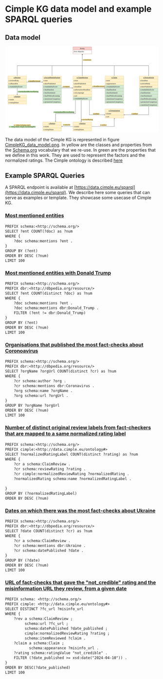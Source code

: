 # Cimple KG data model and example SPARQL queries
## Data model

![plot](./CimpleKG_data_model.png)

The data model of the Cimple KG is represented in figure [CimpleKG_data_model.png](./CimpleKG_data_model.png).
In yellow are the classes and properties from the [Schema.org](https://schema.org/) vocabulary that we re-use.
In green are the properties that we define in this work. They are used to represent the factors and the normalized ratings. The Cimple ontology is described [here](https://github.com/CIMPLE-project/converter/blob/main/cimple-ontology.ttl)

## Example SPARQL Queries

A SPARQL endpoint is available at [https://data.cimple.eu/sparql](https://data.cimple.eu/sparql). We describe here some queries that can serve as examples or template. They showcase some usecase of Cimple KG.

### [Most mentioned entities](https://data.cimple.eu/sparql?default-graph-uri=&qtxt=PREFIX+schema%3A%3Chttp%3A%2F%2Fschema.org%2F%3E%0D%0ASELECT+%3Fent+COUNT(%3Fdoc)+as+%3Fnum%0D%0AWHERE+{%0D%0A++++%3Fdoc+schema%3Amentions+%3Fent+.%0D%0A}%0D%0AGROUP+BY+(%3Fent)%0D%0AORDER+BY+DESC+(%3Fnum)%0D%0ALIMIT+100&format=text%2Fhtml&should-sponge=&timeout=0&signal_void=on)
```
PREFIX schema:<http://schema.org/>
SELECT ?ent COUNT(?doc) as ?num
WHERE {
    ?doc schema:mentions ?ent .
}
GROUP BY (?ent)
ORDER BY DESC (?num)
LIMIT 100
```

### [Most mentioned entities with Donald Trump](https://data.cimple.eu/sparql?default-graph-uri=&qtxt=PREFIX+schema%3A%3Chttp%3A%2F%2Fschema.org%2F%3E%0D%0APREFIX+dbr%3A%3Chttp%3A%2F%2Fdbpedia.org%2Fresource%2F%3E%0D%0ASELECT+%3Fent+COUNT(distinct+%3Fdoc)+as+%3Fnum%0D%0AWHERE+{%0D%0A++++%3Fdoc+schema%3Amentions+%3Fent+.%0D%0A++++%3Fdoc+schema%3Amentions+dbr%3ADonald_Trump+.%0D%0A++++FILTER+(%3Fent+!%3D+dbr%3ADonald_Trump)%0D%0A}%0D%0AGROUP+BY+(%3Fent)%0D%0AORDER+BY+DESC+(%3Fnum)%0D%0ALIMIT+100&format=text%2Fhtml&should-sponge=&timeout=0&signal_void=on)
```
PREFIX schema:<http://schema.org/>
PREFIX dbr:<http://dbpedia.org/resource/>
SELECT ?ent COUNT(distinct ?doc) as ?num
WHERE {
    ?doc schema:mentions ?ent .
    ?doc schema:mentions dbr:Donald_Trump .
    FILTER (?ent != dbr:Donald_Trump)
}
GROUP BY (?ent)
ORDER BY DESC (?num)
LIMIT 100
```

### [Organisations that published the most fact-checks about Coronoavirus](https://data.cimple.eu/sparql?default-graph-uri=&qtxt=PREFIX+schema%3A%3Chttp%3A%2F%2Fschema.org%2F%3E%0D%0APREFIX+dbr%3A%3Chttp%3A%2F%2Fdbpedia.org%2Fresource%2F%3E%0D%0ASELECT+%3ForgName+%3ForgUrl+COUNT(distinct+%3Fcr)+as+%3Fnum%0D%0AWHERE+{%0D%0A++++%3Fcr+schema%3Aauthor+%3Forg+.%0D%0A++++%3Fcr+schema%3Amentions+dbr%3ACoronavirus+.%0D%0A++++%3Forg+schema%3Aname+%3ForgName+.%0D%0A++++%3Forg+schema%3Aurl+%3ForgUrl+.%0D%0A}%0D%0AGROUP+BY+%3ForgName+%3ForgUrl%0D%0AORDER+BY+DESC+(%3Fnum)%0D%0ALIMIT+100&format=text%2Fhtml&should-sponge=&timeout=0&signal_void=on)
```
PREFIX schema:<http://schema.org/>
PREFIX dbr:<http://dbpedia.org/resource/>
SELECT ?orgName ?orgUrl COUNT(distinct ?cr) as ?num
WHERE {
    ?cr schema:author ?org .
    ?cr schema:mentions dbr:Coronavirus .
    ?org schema:name ?orgName .
    ?org schema:url ?orgUrl .
}
GROUP BY ?orgName ?orgUrl
ORDER BY DESC (?num)
LIMIT 100
```

### [Number of distinct original review labels from fact-checkers that are mapped to a same normalized rating label](https://data.cimple.eu/sparql?default-graph-uri=&qtxt=PREFIX+schema%3A%3Chttp%3A%2F%2Fschema.org%2F%3E%0D%0APREFIX+cimple%3A%3Chttp%3A%2F%2Fdata.cimple.eu%2Fontology%23%3E%0D%0ASELECT+%3FnormalizedRatingLabel+COUNT(distinct+%3Frating)+as+%3Fnum%0D%0AWHERE+{%0D%0A++++%3Fcr+a+schema%3AClaimReview+.%0D%0A++++%3Fcr+schema%3AreviewRating+%3Frating+.%0D%0A++++%3Fcr+cimple%3AnormalizedReviewRating+%3FnormalizedRating+.%0D%0A++++%3FnormalizedRating+schema%3Aname+%3FnormalizedRatingLabel+.%0D%0A%0D%0A}%0D%0AGROUP+BY+(%3FnormalizedRatingLabel)%0D%0AORDER+BY+DESC+(%3Fnum)%0D%0ALIMIT+100&format=text%2Fhtml&should-sponge=&timeout=0&signal_void=on)
```
PREFIX schema:<http://schema.org/>
PREFIX cimple:<http://data.cimple.eu/ontology#>
SELECT ?normalizedRatingLabel COUNT(distinct ?rating) as ?num
WHERE {
    ?cr a schema:ClaimReview .
    ?cr schema:reviewRating ?rating .
    ?cr cimple:normalizedReviewRating ?normalizedRating .
    ?normalizedRating schema:name ?normalizedRatingLabel .

}
GROUP BY (?normalizedRatingLabel)
ORDER BY DESC (?num)
```

### [Dates on which there was the most fact-checks about Ukraine](https://data.cimple.eu/sparql?default-graph-uri=&qtxt=PREFIX+schema%3A%3Chttp%3A%2F%2Fschema.org%2F%3E%0D%0APREFIX+dbr%3A%3Chttp%3A%2F%2Fdbpedia.org%2Fresource%2F%3E%0D%0ASELECT+%3Fdate+COUNT(distinct+%3Fcr)+as+%3Fnum%0D%0AWHERE+{%0D%0A++++%3Fcr+a+schema%3AClaimReview+.%0D%0A++++%3Fcr+schema%3Amentions+dbr%3AUkraine+.%0D%0A++++%3Fcr+schema%3AdatePublished+%3Fdate+.%0D%0A}%0D%0AGROUP+BY+(%3Fdate)%0D%0AORDER+BY+DESC+(%3Fnum)%0D%0ALIMIT+100&format=text%2Fhtml&should-sponge=&timeout=0&signal_void=on)
```
PREFIX schema:<http://schema.org/>
PREFIX dbr:<http://dbpedia.org/resource/>
SELECT ?date COUNT(distinct ?cr) as ?num
WHERE {
    ?cr a schema:ClaimReview .
    ?cr schema:mentions dbr:Ukraine .
    ?cr schema:datePublished ?date .
}
GROUP BY (?date)
ORDER BY DESC (?num)
LIMIT 100
```

### [URL of fact-checks that gave the "not_credible" rating and the misinformation URL they review, from a given date](https://data.cimple.eu/sparql?default-graph-uri=&qtxt=PREFIX+schema%3A+%3Chttp%3A%2F%2Fschema.org%2F%3E%0D%0APREFIX+cimple%3A+%3Chttp%3A%2F%2Fdata.cimple.eu%2Fontology%23%3E%0D%0ASELECT+DISTINCT+%3Ffc_url+%3Fmisinfo_url%0D%0AWHERE+{%0D%0A++++%3Frev+a+schema%3AClaimReview+%3B%0D%0A+++++++++schema%3Aurl+%3Ffc_url+%3B%0D%0A+++++++++schema%3AdatePublished+%3Fdate_published+%3B%0D%0A+++++++++cimple%3AnormalizedReviewRating+%3Frating+%3B%0D%0A+++++++++schema%3AitemReviewed+%3Fclaim+.%0D%0A++++%3Fclaim+a+schema%3AClaim+%3B%0D%0A+++++++++++schema%3Aappearance+%3Fmisinfo_url+.%0D%0A++++%3Frating+schema%3AratingValue+%22not_credible%22+.+%0D%0A++++FILTER+(%3Fdate_published+%3E%3D+xsd%3Adate(%222024-04-10%22))+.%0D%0A}%0D%0AORDER+BY+DESC(%3Fdate_published)%0D%0ALIMIT+100&format=text%2Fhtml&should-sponge=&timeout=0&signal_void=on)
```
PREFIX schema: <http://schema.org/>
PREFIX cimple: <http://data.cimple.eu/ontology#>
SELECT DISTINCT ?fc_url ?misinfo_url
WHERE {
    ?rev a schema:ClaimReview ;
         schema:url ?fc_url ;
         schema:datePublished ?date_published ;
         cimple:normalizedReviewRating ?rating ;
         schema:itemReviewed ?claim .
    ?claim a schema:Claim ;
           schema:appearance ?misinfo_url .
    ?rating schema:ratingValue "not_credible" . 
    FILTER (?date_published >= xsd:date("2024-04-10")) .
}
ORDER BY DESC(?date_published)
LIMIT 100
```
